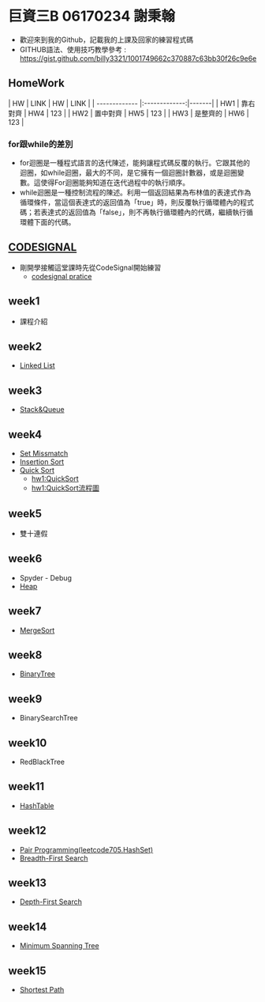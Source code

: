巨資三B 06170234 謝秉翰
=======================================
* 歡迎來到我的Github，記載我的上課及回家的練習程式碼
* GITHUB語法、使用技巧教學參考 : https://gist.github.com/billy3321/1001749662c370887c63bb30f26c9e6e
## HomeWork
| HW        | LINK           | HW | LINK |
| ------------- |:-------------:|-------|
| HW1 | 靠右對齊      | HW4 | 123 |
| HW2 | 置中對齊      | HW5 | 123 |
| HW3 | 是整齊的      | HW6 | 123 |
### for跟while的差別
* for迴圈是一種程式語言的迭代陳述，能夠讓程式碼反覆的執行。它跟其他的迴圈，如while迴圈，最大的不同，是它擁有一個迴圈計數器，或是迴圈變數。這使得For迴圈能夠知道在迭代過程中的執行順序。
* while迴圈是一種控制流程的陳述。利用一個返回結果為布林值的表達式作為循環條件，當這個表達式的返回值為「true」時，則反覆執行循環體內的程式碼；若表達式的返回值為「false」，則不再執行循環體內的代碼，繼續執行循環體下面的代碼。
## [CODESIGNAL](https://github.com/hans0517/hans/tree/master/CodeSignal)
* 剛開學接觸這堂課時先從CodeSignal開始練習
  * [codesignal pratice](https://github.com/hans0517/hans/tree/master/CodeSignal)
## week1
* 課程介紹
## week2
* [Linked List](https://github.com/hans0517/hans/tree/master/week2)
## week3
* [Stack&Queue](https://github.com/hans0517/hans/tree/master/week3)
## week4
* [Set Missmatch](https://github.com/hans0517/hans/tree/master/week4)
* [Insertion Sort](https://github.com/hans0517/hans/tree/master/week4)
* [Quick Sort](https://github.com/hans0517/hans/tree/master/week4)
  * [hw1:QuickSort](https://github.com/hans0517/hans/blob/master/week4/Quicksort.ipynb)
  * [hw1:QuickSort流程圖](https://github.com/hans0517/hans/blob/master/week4/QuickSortpic100.png)
 
## week5
* 雙十連假
## week6
* Spyder - Debug
* [Heap](https://github.com/hans0517/hans/tree/master/week6)
## week7
* [MergeSort](https://github.com/hans0517/hans/tree/master/week7)
## week8
* [BinaryTree](https://github.com/hans0517/hans/tree/master/week8)
## week9
* BinarySearchTree
## week10
* RedBlackTree
## week11
* [HashTable](https://github.com/hans0517/hans/tree/master/week11)
## week12
* [Pair Programming(leetcode705.HashSet)](https://github.com/hans0517/hans/tree/master/week12)
* [Breadth-First Search](https://github.com/hans0517/hans/tree/master/week12)
## week13
* [Depth-First Search](https://github.com/hans0517/hans/tree/master/week13)
## week14
* [Minimum Spanning Tree](https://github.com/hans0517/hans/tree/master/week14)
## week15
* [Shortest Path](https://github.com/hans0517/hans/tree/master/week15)
